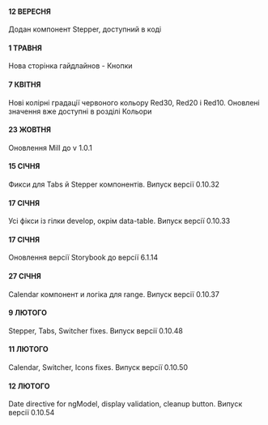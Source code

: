 #### 12 ВЕРЕСНЯ
Додан компонент Stepper, доступний в коді

#### 1 ТРАВНЯ
Нова сторінка гайдлайнов - Кнопки

#### 7 КВІТНЯ
Нові колірні градації червоного кольору Red30, Red20 і Red10.
Оновлені значення вже доступні в розділі Кольори

#### 23 ЖОВТНЯ
Оновлення Mill до v 1.0.1

#### 15 СІЧНЯ
Фикси для Tabs й Stepper компонентів. Випуск версії 0.10.32

#### 17 СІЧНЯ
Усі фікси із гілки develop, окрім data-table. Випуск версії 0.10.33

#### 17 СІЧНЯ
Оновлення версії Storybook до версії 6.1.14

#### 27 СІЧНЯ
Calendar компонент и логіка для range. Випуск версії 0.10.37

#### 9 ЛЮТОГО
Stepper, Tabs, Switcher fixes. Випуск версії 0.10.48

#### 11 ЛЮТОГО
Calendar, Switcher, Icons fixes. Випуск версії 0.10.50

#### 12 ЛЮТОГО
Date directive for ngModel, display validation, cleanup button. Випуск версії 0.10.54
